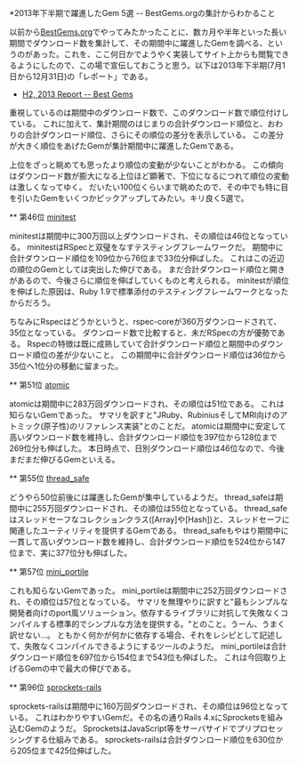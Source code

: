 *2013年下半期で躍進したGem 5選 -- BestGems.orgの集計からわかること

以前から[BestGems.org](http://bestgems.org/)でやってみたかったことに、数カ月や半年といった長い期間でダウンロード数を集計して、その期間中に躍進したGemを調べる、というのがあった。これを、ここ何日かでようやく実装してサイト上からも閲覧できるようにしたので、この場で宣伝しておこうと思う。以下は2013年下半期(7月1日から12月31日)の「レポート」である。

- [H2, 2013 Report -- Best Gems](http://bestgems.org/reports/2013H2)

重視しているのは期間中のダウンロード数で、このダウンロード数で順位付けしている。
これに加えて、集計期間のはじまりの合計ダウンロード順位と、おわりの合計ダウンロード順位、さらにその順位の差分を表示している。
この差分が大きく順位をあげたGemが集計期間中に躍進したGemである。

上位をざっと眺めても思ったより順位の変動が少ないことがわかる。
この傾向はダウンロード数が膨大になる上位ほど顕著で、下位になるにつれて順位の変動は激しくなってゆく。
だいたい100位くらいまで眺めたので、その中でも特に目を引いたGemをいくつかピックアップしてみたい。キリ良く5選で。

** 第46位 [minitest](http://bestgems.org/gems/minitest)

minitestは期間中に300万回以上ダウンロードされ、その順位は46位となっている。
minitestはRSpecと双璧をなすテスティングフレームワークだ。
期間中に合計ダウンロード順位を109位から76位まで33位分伸ばした。
これはこの近辺の順位のGemとしては突出した伸びである。
まだ合計ダウンロード順位と開きがあるので、今後さらに順位を伸ばしていくものと考えられる。
minitestが順位を伸ばした原因は、Ruby 1.9で標準添付のテスティングフレームワークとなったからだろう。

ちなみにRspecはどうかというと、rspec-coreが360万ダウンロードされて、35位となっている。
ダウンロード数で比較すると、未だRSpecの方が優勢である。
Rspecの特徴は既に成熟していて合計ダウンロード順位と期間中のダウンロード順位の差が少ないこと。
この期間中に合計ダウンロード順位は36位から35位へ1位分の移動に留まった。

** 第51位 [atomic](http://bestgems.org/gems/atomic)

atomicは期間中に283万回ダウンロードされ、その順位は51位である。
これは知らないGemであった。
サマリを訳すと"JRuby、RubiniusそしてMRI向けのアトミック(原子性)のリファレンス実装"とのことだ。
atomicは期間中に安定して高いダウンロード数を維持し、合計ダウンロード順位を397位から128位まで269位分も伸ばした。
本日時点で、日別ダウンロード順位は46位なので、今後まだまだ伸びるGemといえる。

** 第55位 [thread_safe](http://bestgems.org/gems/thread_safe)

どうやら50位前後には躍進したGemが集中しているようだ。
thread_safeは期間中に255万回ダウンロードされ、その順位は55位となっている。
thread_safeはスレッドセーフなコレクションクラス([Array]や[Hash])と、スレッドセーフに関連したユーティリティを提供するGemである。
thread_safeもやはり期間中に一貫して高いダウンロード数を維持し、合計ダウンロード順位を524位から147位まで、実に377位分も伸ばした。

** 第57位 [mini_portile](http://bestgems.org/gems/mini_portile)

これも知らないGemであった。
mini_portileは期間中に252万回ダウンロードされ、その順位は57位となっている。
サマリを無理やりに訳すと"最もシンプルな開発者向けのport風ソリューション。依存するライブラリに対抗して失敗なくコンパイルする標準的でシンプルな方法を提供する。"とのこと。うーん、うまく訳せない…。
ともかく何かが何かに依存する場合、それをレシピとして記述して、失敗なくコンパイルできるようにするツールのようだ。
mini_portileは合計ダウンロード順位を697位から154位まで543位も伸ばした。
これは今回取り上げるGemの中で最大の伸びである。

** 第96位 [sprockets-rails](http://bestgems.org/gems/sprockets-rails)

sprockets-railsは期間中に160万回ダウンロードされ、その順位は96位となっている。
これはわかりやすいGemだ。その名の通りRails 4.xにSprocketsを組み込むGemのようだ。
SprocketsはJavaScript等をサーバサイドでプリプロセッシングする仕組みである。
sprockets-railsは合計ダウンロード順位を630位から205位まで425位伸ばした。

